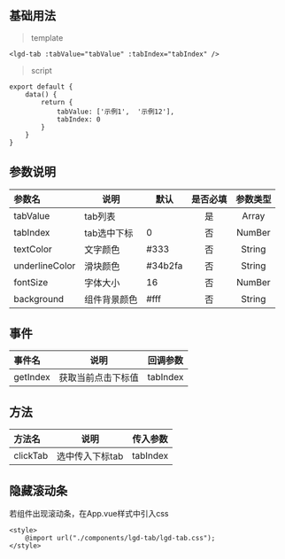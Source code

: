 ## 基础用法
> template

	<lgd-tab :tabValue="tabValue" :tabIndex="tabIndex" />

> script

	export default {
		data() {
			return {
				tabValue: ['示例1',  '示例12'],
				tabIndex: 0
			}
		}
	}

## 参数说明
| 参数名 | 说明 | 默认 | 是否必填 | 参数类型 |
|:-----|---|-----|:-----:|:-----:|
|tabValue|tab列表||是| Array |
|tabIndex|tab选中下标|0|否| NumBer |
|textColor|文字颜色|#333|否|String|
|underlineColor|滑块颜色|#34b2fa|否|String|
|fontSize|字体大小|16|否|NumBer|
|background|组件背景颜色|#fff|否|String|

## 事件
| 事件名 | 说明 | 回调参数 |
|:-----|-------|:-----:|
|getIndex|获取当前点击下标值|tabIndex |

## 方法
| 方法名 | 说明 | 传入参数 |
|:-----|-------|:-----:|
|clickTab|选中传入下标tab|tabIndex |

## 隐藏滚动条

若组件出现滚动条，在App.vue样式中引入css

	<style>
		@import url("./components/lgd-tab/lgd-tab.css");
	</style>